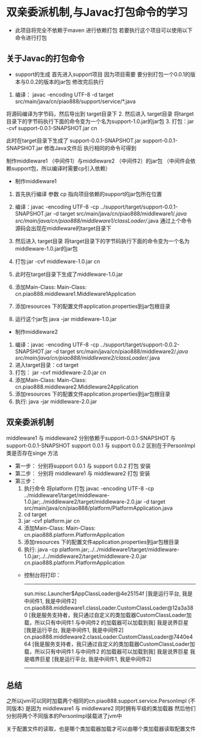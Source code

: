 #  双亲委派机制,与Javac打包命令的学习
  *  此项目将完全不依赖于maven 进行依赖打包 若要执行这个项目可以使用以下命令进行打包
  ## 关于Javac的打包命令
  
  * support的生成
  首先进入support项目
  因为项目需要 要分别打包一个0.0.1的版本与0.0.2的版本的jar包
  修改完后执行
  1.  编译： javac -encoding UTF-8  -d target src/main/java/cn/piao888/support/service/*.java    
  
   将源码编译为字节码，然后导出到 target目录下
  2. 然后进入 target目录 将target目录下的字节码执行下面的命令变为一个名为support-1.0.jar的jar包
  3. 打包：jar -cvf support-0.0.1-SNAPSHOT.jar cn
  
  此时在target目录下生成了 support-0.0.1-SNAPSHOT.jar  support-0.0.1-SNAPSHOT.jar 修改Java文件后 执行相同的命令可得到

  制作middleware1 （中间件1）与middleware2 （中间件2）的jar包   （中间件会依赖support包，所以编译时需要cp引入依赖）
  
  * 制作middleware1

   1. 首先执行编译 参数 cp 指向项目依赖的support的jar包所在位置
   2. 编译：javac -encoding UTF-8 -cp ../support/target/support-0.0.1-SNAPSHOT.jar  -d target src/main/java/cn/piao888/middleware1/*.java src/main/java/cn/piao888/middleware1/classLoader/*.java
    通过上个命令源码会出现在middleware的target目录下
    
   3.  然后进入 target目录 将target目录下的字节码执行下面的命令变为一个名为middleware-1.0.jar的jar包
   4.  打包:jar -cvf middleware-1.0.jar cn
   5.  此时在target目录下生成了middleware-1.0.jar
    
   6.  添加Main-Class: Main-Class: cn.piao888.middleware1.Middleware1Application
   7.  添加resources 下的配置文件application.properties到jar包根目录
   8.  运行这个jar包
   java -jar middleware-1.0.jar
  
  * 制作middleware2
   1. 编译：javac -encoding UTF-8 -cp ../support/target/support-0.0.2-SNAPSHOT.jar  -d target src/main/java/cn/piao888/middleware2/*.java src/main/java/cn/piao888/middleware2/classLoader/*.java
   2. 进入target目录：cd target
   3. 打包： jar -cvf middleware-2.0.jar cn
   4. 添加Main-Class: Main-Class: cn.piao888.middleware2.Middleware2Application
   5. 添加resources 下的配置文件application.properties到jar包根目录
   6. 执行: java -jar middleware-2.0.jar

  ## 双亲委派机制
  middleware1 与 middleware2 分别依赖于support-0.0.1-SNAPSHOT 与 support-0.0.1-SNAPSHOT
  support 0.0.1 与 support 0.0.2 区别在于PersonImpl 类是否存在singe 方法
 
  * 第一步：
    分别将support 0.0.1 与 support 0.0.2 打包 安装  
  * 第二步：
    分别将 middleware1 与 middleware2 打包 安装 
  * 第三步：
    1. 执行命令 将platform 打包
     javac -encoding UTF-8 -cp ../middleware1/target/middleware-1.0.jar;../middleware2/target/middleware-2.0.jar   -d target  src/main/java/cn/piao888/platform/PlatformApplication.java
    2. cd target
    3. jar -cvf platform.jar cn
    4. 添加Main-Class: Main-Class: cn.piao888.platform.PlatformApplication
    5. 添加resources 下的配置文件application.properties到jar包根目录
    6. 执行: java -cp platform.jar;../../middleware1/target/middleware-1.0.jar;../../middleware2/target/middleware-2.0.jar cn.piao888.platform.PlatformApplication
    * 控制台将打印：
      - - - - - - -     - - - - - - -     - - - - - - -      - - - - - - -     - - - - - - -     - - - - - - -      - - - - - - -     - - - - - - -     - - - - - - -      - - - - - - -     - - - - - - -  
  
      sun.misc.Launcher$AppClassLoader@4e25154f
      [我是运行平台, 我是中间件1, 我是中间件2]
      cn.piao888.middleware1.classLoader.CustomClassLoader@12a3a380
      [我是服务支持者，我只通过自定义的类加载器CustomClassLoader加载，所以只有中间件1 与中间件2 的加载器可以加载到我]
      我是说界巨星
      [我是运行平台, 我是中间件1, 我是中间件2]
      cn.piao888.middleware2.classLoader.CustomClassLoader@7440e464
      [我是服务支持者，我只通过自定义的类加载器CustomClassLoader加载，所以只有中间件1 与中间件2 的加载器可以加载到我]
      我是说界巨星
      我是唱界巨星
      [我是运行平台, 我是中间件1, 我是中间件2]
       - - - - - - -     - - - - - - -     - - - - - - -      - - - - - - -     - - - - - - -     - - - - - - -      - - - - - - -     - - - - - - -     - - - - - - -      - - - - - - -     - - - - - - -  
 
   ## 总结
  之所以jvm可以同时加载两个相同的cn.piao888.support.service.PersonImpl (不同版本)
  是因为 middleware1 与 middleware2 同时拥有平级的类加载器 然后他们分别将两个不同版本的PersonImpl装载进了jvm中
  
  关于配置文件的读取，也是哪个类加载器加载才可以由哪个类加载器读取配置文件